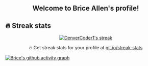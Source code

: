 <h2 align="center">
  Welcome to Brice Allen's profile!
</h2>

## 🔥 Streak stats

<p align="center">
  <a href="https://github.com/DenverCoder1/github-readme-streak-stats">
    <img title="🔥 Get streak stats for your profile at git.io/streak-stats" alt="DenverCoder1's streak" src="https://brice-allen-streaks.herokuapp.com/?user=brice-allen&theme=radical"/>
  </a>
  <p align="center">🔥 Get streak stats for your profile at <a href="https://git.io/streak-stats">git.io/streak-stats</a></p>
</p>

<!-- https://github.com/ashutosh00710/github-readme-activity-graph -->
[![Brice's github activity graph](https://brice-allen-readme.herokuapp.com/graph?username=brice-allen&theme=default)](https://github.com/ashutosh00710/github-readme-activity-graph)

